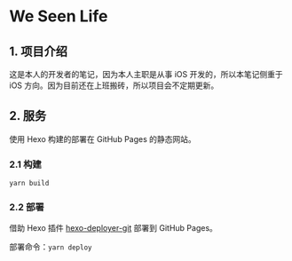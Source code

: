 # We Seen Life

## 1. 项目介绍

这是本人的开发者的笔记，因为本人主职是从事 iOS 开发的，所以本笔记侧重于 iOS 方向。因为目前还在上班搬砖，所以项目会不定期更新。

## 2. 服务

使用 Hexo 构建的部署在 GitHub Pages 的静态网站。

### 2.1 构建

```yarn build```

### 2.2 部署

借助 Hexo 插件 [hexo-deployer-git](https://github.com/hexojs/hexo-deployer-git) 部署到 GitHub Pages。

部署命令：```yarn deploy```

